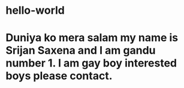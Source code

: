 # hello-world
# Duniya ko mera salam my name is Srijan Saxena and I am gandu number 1. I am gay boy interested boys please contact.
